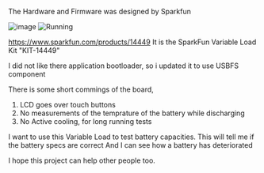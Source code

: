 The Hardware and Firmware was designed by Sparkfun

![image](https://github.com/waltersenekal/Sparkfun-Variable-Load-Battery-Tester/assets/6282060/86a39105-0e4b-42c4-8f22-830b83801199)
![Running](https://github.com/waltersenekal/Sparkfun-Variable-Load-Battery-Tester/assets/6282060/d38993f0-782c-4879-88da-a6af3405950f)


https://www.sparkfun.com/products/14449
It is the SparkFun Variable Load Kit "KIT-14449"

I did not like there application bootloader, so i updated it to use USBFS component

There is some short commings of the board,
1. LCD goes over touch buttons
2. No measurements of the temprature of the battery while discharging
3. No Active cooling, for long running tests

I want to use this Variable Load to test battery capacities.
This will tell me if the battery specs are correct
And I can see how a battery has deteriorated

I hope this project can help other people too.
